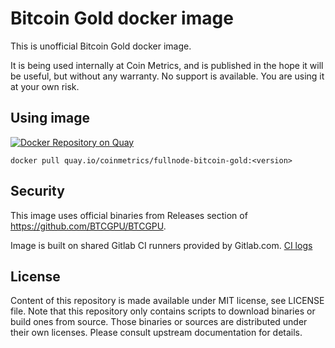 # Bitcoin Gold docker image

This is unofficial Bitcoin Gold docker image.

It is being used internally at Coin Metrics, and is published in the hope it will be useful, but without any warranty. No support is available. You are using it at your own risk.

## Using image

[![Docker Repository on Quay](https://quay.io/repository/coinmetrics/fullnode-bitcoin-gold/status "Docker Repository on Quay")](https://quay.io/repository/coinmetrics/fullnode-bitcoin-gold)

```
docker pull quay.io/coinmetrics/fullnode-bitcoin-gold:<version>
```

## Security

This image uses official binaries from Releases section of https://github.com/BTCGPU/BTCGPU.

Image is built on shared Gitlab CI runners provided by Gitlab.com. [CI logs](https://gitlab.com/coinmetrics/fullnodes/bitcoin-gold/pipelines)

## License

Content of this repository is made available under MIT license, see LICENSE file.
Note that this repository only contains scripts to download binaries or build ones from source.
Those binaries or sources are distributed under their own licenses.
Please consult upstream documentation for details.
